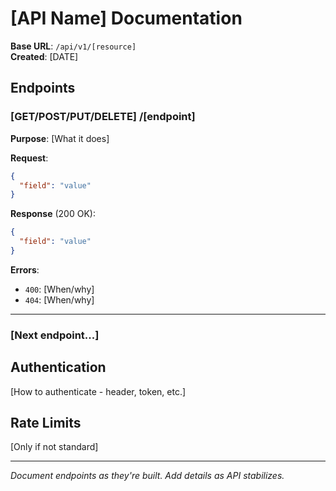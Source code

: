 # [API Name] Documentation

**Base URL**: `/api/v1/[resource]`  
**Created**: [DATE]

## Endpoints

### [GET/POST/PUT/DELETE] /[endpoint]
**Purpose**: [What it does]

**Request**:
```json
{
  "field": "value"
}
```

**Response** (200 OK):
```json
{
  "field": "value"
}
```

**Errors**:
- `400`: [When/why]
- `404`: [When/why]

---

### [Next endpoint...]

## Authentication
[How to authenticate - header, token, etc.]

## Rate Limits
[Only if not standard]

---
*Document endpoints as they're built. Add details as API stabilizes.*